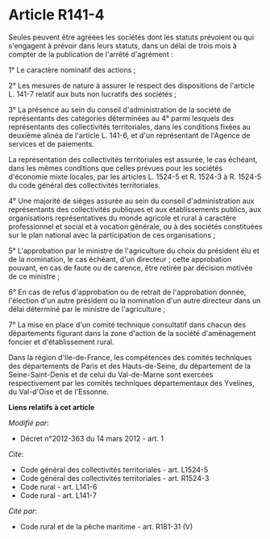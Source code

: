 # Article R141-4

Seules peuvent être agréées les sociétés dont les statuts prévoient ou qui s'engagent à prévoir dans leurs statuts, dans un
délai de trois mois à compter de la publication de l'arrêté d'agrément : 

1° Le caractère nominatif des actions ; 

2° Les mesures de nature à assurer le respect des dispositions de l'article L. 141-7 relatif aux buts non lucratifs des
sociétés ; 

3° La présence au sein du conseil d'administration de la société de représentants des catégories déterminées au 4° parmi
lesquels des représentants des collectivités territoriales, dans les conditions fixées au deuxième alinéa de l'article L.
141-6, et d'un représentant de l'Agence de services et de paiements. 

La représentation des collectivités territoriales est assurée, le cas échéant, dans les mêmes conditions que celles prévues
pour les sociétés d'économie mixte locales, par les articles L. 1524-5 et R. 1524-3 à R. 1524-5 du code général des
collectivités territoriales. 

4° Une majorité de sièges assurée au sein du conseil d'administration aux représentants des collectivités publiques et aux
établissements publics, aux organisations représentatives du monde agricole et rural à caractère professionnel et social et à
vocation générale, ou à des sociétés constituées sur le plan national avec la participation de ces organisations ; 

5° L'approbation par le ministre de l'agriculture du choix du président élu et de la nomination, le cas échéant, d'un
directeur ; cette approbation pouvant, en cas de faute ou de carence, être retirée par décision motivée de ce ministre ; 

6° En cas de refus d'approbation ou de retrait de l'approbation donnée, l'élection d'un autre président ou la nomination d'un
autre directeur dans un délai déterminé par le ministre de l'agriculture ; 

7° La mise en place d'un comité technique consultatif dans chacun des départements figurant dans la zone d'action de la
société d'aménagement foncier et d'établissement rural. 

Dans la région d'Ile-de-France, les compétences des comités techniques des départements de Paris et des Hauts-de-Seine, du
département de la Seine-Saint-Denis et de celui du Val-de-Marne sont exercées respectivement par les comités techniques
départementaux des Yvelines, du Val-d'Oise et de l'Essonne.

**Liens relatifs à cet article**

_Modifié par_:

  - Décret n°2012-363 du 14 mars 2012 - art. 1

_Cite_:

  - Code général des collectivités territoriales - art. L1524-5
  - Code général des collectivités territoriales - art. R1524-3
  - Code rural - art. L141-6
  - Code rural - art. L141-7

_Cité par_:

  - Code rural et de la pêche maritime - art. R181-31 (V)
